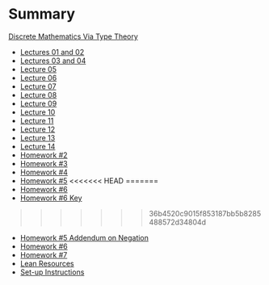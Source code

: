 # Summary

[Discrete Mathematics Via Type Theory](./intro.md)

- [Lectures 01 and 02](./Lectures/lecture_01_02.lean.md)
- [Lectures 03 and 04](./Lectures/lecture_03_04.lean.md)
- [Lecture 05](./Lectures/lecture_05.lean.md)
- [Lecture 06](./Lectures/lecture_06.lean.md)
- [Lecture 07](./Lectures/lecture_07.lean.md)
- [Lecture 08](./Lectures/lecture_08.lean.md)
- [Lecture 09](./Lectures/lecture_09.lean.md)
- [Lecture 10](./Lectures/lecture_10.lean.md)
- [Lecture 11](./Lectures/lecture_11.lean.md)
- [Lecture 12](./Lectures/lecture_12.lean.md)
- [Lecture 13](./Lectures/lecture_13.lean.md)
- [Lecture 14](./Lectures/lecture_14.py.md)
- [Homework #2](./Homework/hw2.lean.md)
- [Homework #3](./Homework/hw3.lean.md)
- [Homework #4](./Homework/hw4.lean.md)
- [Homework #5](./Homework/hw5.lean.md)
<<<<<<< HEAD
=======
- [Homework #6](./Homework/hw6.lean.md)
- [Homework #6 Key](./Homework/hw6_key.lean.md)
>>>>>>> 36b4520c9015f853187bb5b8285488572d34804d
- [Homework #5 Addendum on Negation](./Homework/hw5_addendum.lean.md)
- [Homework #6](./Homework/hw6.lean.md)
- [Homework #7](./Homework/hw7_part2.lean.md)
- [Lean Resources](./Resources/README.md)
- [Set-up Instructions](./setup.md)
